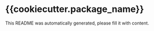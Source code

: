 # {{cookiecutter.package_name}}

This README was automatically generated, please fill it with content.
